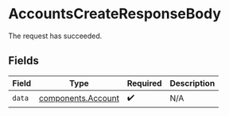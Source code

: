 # AccountsCreateResponseBody

The request has succeeded.


## Fields

| Field                                                    | Type                                                     | Required                                                 | Description                                              |
| -------------------------------------------------------- | -------------------------------------------------------- | -------------------------------------------------------- | -------------------------------------------------------- |
| `data`                                                   | [components.Account](../../models/components/account.md) | :heavy_check_mark:                                       | N/A                                                      |